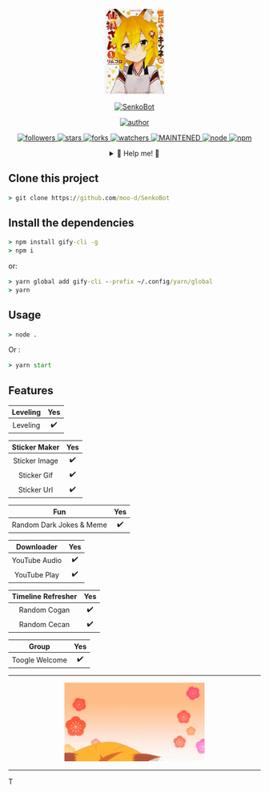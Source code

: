 <p align="center">
  <a href="/">
    <img src="./lib/GitMedia/senkobot.jpg" width="120">
  </a>
</p>
<p align="center">
  <a href="/">
    <img title="SenkoBot" src="https://img.shields.io/badge/-SENKOBOT-green?colorA=%23ff0000&colorB=%23017e40&style=for-the-badge">
  </a>
</p>
<p align="center">
  <a href="https://github.com/moo-d">
    <img title="author" src="https://img.shields.io/badge/author-nazwa-orange?style=for-the-badge&logo=github">
  </a>
</p>
<p align="center">
  <a href="https://github.com/mhankbarbar/followers">
    <img title="followers" src="https://img.shields.io/github/followers/moo-d">
  </a>
  <a href="https://github.com/moo-d/senkobot/stargazers">
    <img title="stars" src="https://img.shields.io/github/stars/moo-d/SenkoBot">
  </a>
  <a href="https://github.com/moo-d/SenkoBot/network/members">
    <img title="forks" src="https://img.shields.io/github/forks/moo-d/SenkoBot">
  </a>
  <a href="https://github.com/moo-d/SenkoBot/watchers">
    <img title="watchers" src="https://img.shields.io/github/watchers/moo-d/SenkoBot">
  </a>
  <a href="/">
    <img title="MAINTENED" src="https://img.shields.io/badge/maintened%3F-yes-brightgreen">
  </a>
  <a href="/">
    <img title="node" src="https://img.shields.io/badge/node-v12.20.2-brightgreen"
  </a>
  <a href="/">
    <img title="npm" src="https://img.shields.io/badge/npm-v6.14.11-green">
  </a>
</p>
<div align="center">
  <details>
    <summary>🍥 Help me! 🍥</summary>

 &nbsp;

 <p>
 <a href="https://www.buymeacoffee.com/moodyID">
 <img title="Buy Me A Coffee" src="https://www.buymeacoffee.com/assets/img/custom_images/orange_img.png">
 </a>
 </p>

 <p>
 <a href="https://trakteer.id/moody">
 <img title="Trakteer" src="https://button.ibnux.net/trakteer/moody.png" width="128">
 </a>
 </p>

  </details>
</div>

## Clone this project

```cmd
> git clone https://github.com/moo-d/SenkoBot
```

## Install the dependencies

```cmd
> npm install gify-cli -g
> npm i
```

or:

```cmd
> yarn global add gify-cli --prefix ~/.config/yarn/global
> yarn
```

## Usage

```cmd
> node .
```

Or :

```cmd
> yarn start
```

## Features

| Leveling | Yes |
|:--------:|:---:|
| Leveling | ✔️  |

| Sticker Maker | Yes |
|:-------------:|:---:|
| Sticker Image | ✔️  |
| Sticker Gif   | ✔️  |
| Sticker Url   | ✔️  |

|           Fun            | Yes |
|:------------------------:|:---:|
| Random Dark Jokes & Meme | ✔️  |

|   Downloader   | Yes |
|:--------------:|:---:|
| YouTube Audio  | ✔️  |
| YouTube Play   | ✔️  |

| Timeline Refresher | Yes |
|:------------------:|:---:|
| Random Cogan       | ✔️  |
| Random Cecan       | ✔️  |

|     Group      | Yes |
|:--------------:|:---:|
| Toogle Welcome | ✔️  |

---

<p align="center">
  <img src="/lib/GitMedia/senko-san.gif" width="280">
</p>

---

T
